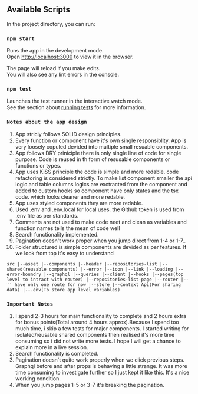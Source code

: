 ## Available Scripts

In the project directory, you can run:

### `npm start`

Runs the app in the development mode.\
Open [http://localhost:3000](http://localhost:3000) to view it in the browser.

The page will reload if you make edits.\
You will also see any lint errors in the console.

### `npm test`

Launches the test runner in the interactive watch mode.\
See the section about [running tests](https://facebook.github.io/create-react-app/docs/running-tests) for more information.

### `Notes about the app design`

1. App stricly follows SOLID design principles.
2. Every function or component have it's own single responsiblity. App is very loosely copuled devided into multiple small resuable components.
3. App follows DRY priniciple there is only single line of code for single purpose. Code is reused in th form of resusable components or functions or types.
4. App uses KISS principle the code is simple and more redable. code refactoring is considered strictly. To make list component smaller the api logic and table columns logics are exctracted from the component and added to custom hooks so component have only states and the tsx code. which looks cleaner and more redable.
5. App uses styled components they are more redable.
6. Used .env and .env.local for local uses. the Github token is used from .env file as per standards.
7. Comments are not used to make code neet and clean as variables and function names tells the mean of code well
8. Search functionality implemented. 
9. Pagination doesn't work proper when you jump direct from 1-4 or 1-7..
10. Folder structured is simple components are devided as per features. If we look from top it's easy to understand

`src
|--asset
|--components
       |--header
       |--repositories-list
       |--shared(reusable components)
            |--error
            |--icon
            |--link
            |--loading
|--error-boundry
|--graphql
      |--queries
      |--client
|--hooks
|--pages(top level to intract with router)
    |--repositories-list-page
|--router
     |-- '' have only one route for now
|--store
     |--context Api(For sharing data)
|--.env(To store app level variables)
`

### `Important Notes`
1. I spend 2-3 hours for main functionality to complete and 2 hours extra for bonus points(Total around 4 hours approx).Because I spend too much time, i skip a few tests for major components. I started writing for isolated/reusable shared components then realised it's more time consuming so i did not write more tests. I hope I will get a chance to explain more in a live session.
2. Search functionality is completed.
3. Pagination doesn't quite work properly when we click previous steps. Graphql before and after props is behaving a little strange. It was more time consuming to investigate further so I just kept it like this. It's a nice working condition.
4. When you jump pages 1-5 or 3-7 it's breaking the pagination.